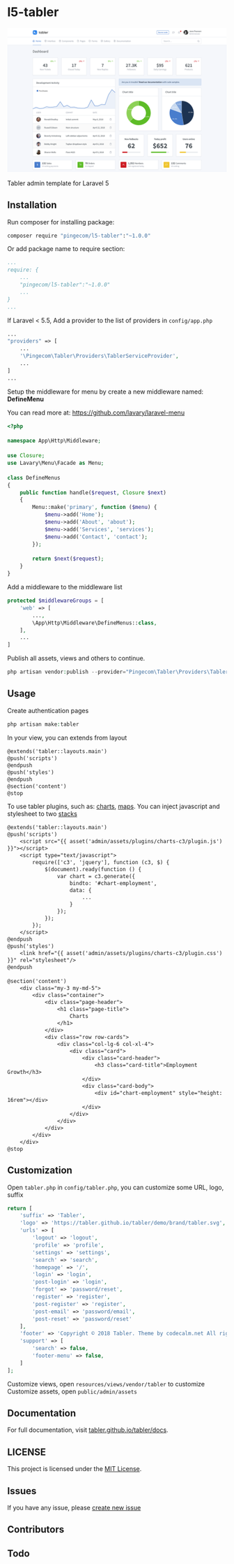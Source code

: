 # l5-tabler

![Tabler preview](preview.png)

Tabler admin template for Laravel 5

## Installation

Run composer for installing package:

```bash
composer require "pingecom/l5-tabler":"~1.0.0"
```

Or add package name to require section:

```yaml
...
require: {
    ...
    "pingecom/l5-tabler":"~1.0.0"
    ...
}
...
```

If Laravel < 5.5, Add a provider to the list of providers in `config/app.php`

```php
...
"providers" => [
    ...
    '\Pingecom\Tabler\Providers\TablerServiceProvider',
    ...
]
...
```

Setup the middleware for menu by create a new middleware named: **DefineMenu**

You can read more at: https://github.com/lavary/laravel-menu

```php
<?php

namespace App\Http\Middleware;

use Closure;
use Lavary\Menu\Facade as Menu;

class DefineMenus
{
    public function handle($request, Closure $next)
    {
        Menu::make('primary', function ($menu) {
            $menu->add('Home');
            $menu->add('About', 'about');
            $menu->add('Services', 'services');
            $menu->add('Contact', 'contact');
        });

        return $next($request);
    }
}
```

Add a middleware to the middleware list

```php
protected $middlewareGroups = [
    'web' => [
        ...,
        \App\Http\Middleware\DefineMenus::class,
    ],
    ...
]
```

Publish all assets, views and others to continue.

```php
php artisan vendor:publish --provider="Pingecom\Tabler\Providers\TablerServiceProvider" 
```

## Usage

Create authentication pages

```php
php artisan make:tabler 
```

In your view, you can extends from layout
```blade
@extends('tabler::layouts.main')
@push('scripts')
@endpush
@push('styles')
@endpush
@section('content')
@stop
```
To use tabler plugins, such as: [charts](https://tabler.io/tabler/charts.html), [maps](https://tabler.io/tabler/maps.html). You can inject javascript and stylesheet to two [stacks](https://laravel.com/docs/5.7/blade#stacks)

```blade
@extends('tabler::layouts.main')
@push('scripts')
    <script src="{{ asset('admin/assets/plugins/charts-c3/plugin.js') }}"></script>
    <script type="text/javascript">
        require(['c3', 'jquery'], function (c3, $) {
            $(document).ready(function () {
    	        var chart = c3.generate({
    	            bindto: '#chart-employment',
    	            data: {
    		            ...
    		        }
    		    });
    	    });
        });
    </script>
@endpush
@push('styles')
    <link href="{{ asset('admin/assets/plugins/charts-c3/plugin.css') }}" rel="stylesheet"/>
@endpush

@section('content')
    <div class="my-3 my-md-5">
        <div class="container">
            <div class="page-header">
                <h1 class="page-title">
                    Charts
                </h1>
            </div>
            <div class="row row-cards">
                <div class="col-lg-6 col-xl-4">
                    <div class="card">
                        <div class="card-header">
                            <h3 class="card-title">Employment Growth</h3>
                        </div>
                        <div class="card-body">
                            <div id="chart-employment" style="height: 16rem"></div>
                        </div>
                    </div>
                </div>
            </div>
        </div>
    </div>
@stop	
``` 

## Customization

Open `tabler.php` in `config/tabler.php`, you can customize some URL, logo, suffix

```php
return [
    'suffix' => 'Tabler',
    'logo' => 'https://tabler.github.io/tabler/demo/brand/tabler.svg',
    'urls' => [
        'logout' => 'logout',
        'profile' => 'profile',
        'settings' => 'settings',
        'search' => 'search',
        'homepage' => '/',
        'login' => 'login',
        'post-login' => 'login',
        'forgot' => 'password/reset',
        'register' => 'register',
        'post-register' => 'register',
        'post-email' => 'password/email',
        'post-reset' => 'password/reset'
    ],
    'footer' => 'Copyright © 2018 Tabler. Theme by codecalm.net All rights reserved.',
    'support' => [
        'search' => false,
        'footer-menu' => false,
    ]
];
```
Customize views, open `resources/views/vendor/tabler` to customize
Customize assets, open `public/admin/assets`

## Documentation

For full documentation, visit [tabler.github.io/tabler/docs](https://tabler.github.io/tabler/docs/index.html).

## LICENSE

This project is licensed under the [MIT License](LICENSE).

## Issues

If you have any issue, please [create new issue](https://github.com/roanvanbao/l5-tabler/issues/new)

## Contributors

## Todo
